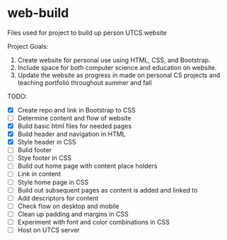 # web-build
Files used for project to build up person UTCS website

Project Goals:
1. Create website for personal use using HTML, CSS, and Bootstrap.
2. Include space for both computer science and education on website.
3. Update the website as progress in made on personal CS projects and teaching portfolio throughout summer and fall

TODO:
- [x] Create repo and link in Bootstrap to CSS
- [ ] Determine content and flow of website
- [x] Build basic html files for needed pages
- [x] Build header and navigation in HTML
- [x] Style header in CSS
- [ ] Bulid footer
- [ ] Stye footer in CSS
- [ ] Build out home page with content place holders
- [ ] Link in content
- [ ] Style home page in CSS
- [ ] Build out subsequent pages as content is added and linked to
- [ ] Add descriptors for content
- [ ] Check flow on desktop and mobile
- [ ] Clean up padding and margins in CSS
- [ ] Experiment with font and color combinations in CSS
- [ ] Host on UTCS server
